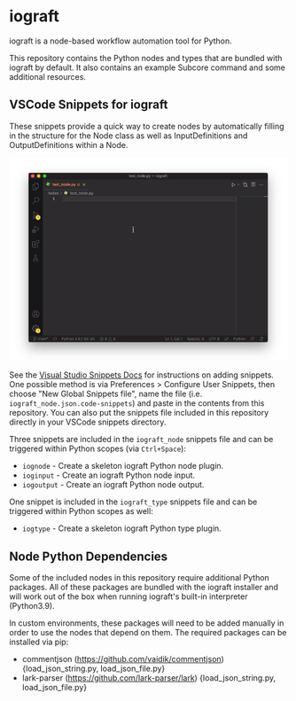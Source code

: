 # iograft

iograft is a node-based workflow automation tool for Python. 

This repository contains the Python nodes and types that are bundled with iograft by default. It also contains an example Subcore command and some additional resources.

## VSCode Snippets for iograft

These snippets provide a quick way to create nodes by automatically filling in the structure for the Node class as well as InputDefinitions and OutputDefinitions within a Node.

![](https://github.com/iograft/iograft/blob/a035818dc7073a665a8fa6a9abb6530f1c92d60e/resources/iograft_vscode_snippets.gif)

See the [Visual Studio Snippets Docs](https://code.visualstudio.com/docs/editor/userdefinedsnippets#_create-your-own-snippets) for instructions on adding snippets. One possible method is via Preferences > Configure User Snippets, then choose "New Global Snippets file", name the file (i.e. `iograft_node.json.code-snippets`) and paste in the contents from this repository. You can also put the snippets file included in this repository directly in your VSCode snippets directory.

Three snippets are included in the `iograft_node` snippets file and can be triggered within Python scopes (via `Ctrl+Space`):
- `iognode` - Create a skeleton iograft Python node plugin.
- `ioginput` - Create an iograft Python node input.
- `iogoutput` - Create an iograft Python node output.

One snippet is included in the `iograft_type` snippets file and can be triggered within Python scopes as well:
- `iogtype` - Create a skeleton iograft Python type plugin.

## Node Python Dependencies

Some of the included nodes in this repository require additional Python packages. All of these packages are bundled with the iograft installer and will work out of the box when running iograft's built-in interpreter (Python3.9). 

In custom environments, these packages will need to be added manually in order to use the nodes that depend on them. The required packages can be installed via pip:
- commentjson (https://github.com/vaidik/commentjson) {load_json_string.py, load_json_file.py}
- lark-parser (https://github.com/lark-parser/lark) {load_json_string.py, load_json_file.py}
